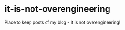 it-is-not-overengineering
=========================

Place to keep posts of my blog - It is not overengineering!
